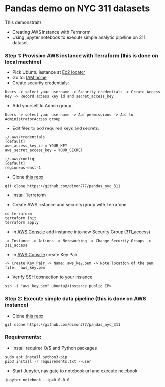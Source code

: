 # Pandas demo on NYC 311 datasets
This demonstraits:
- Creating AWS instance with Terraform
- Using jupyter notebook to execute simple analytic pipeline on 311 dataset


### Step 1: Provision AWS instance with Terraform (this is done on local machine)

- Pick Ubuntu instance at [Ec2 locator](https://cloud-images.ubuntu.com/locator/ec2/)
- Go to: [IAM home](https://console.aws.amazon.com/iam/home)
- Create security credentials:
```
Users -> select your username -> Security credentials -> Create Access Key -> Record access key id and secret_access_key
```
- Add yourself to Admin group:
```
Users -> select your username -> Add permissions -> Add to AdministratorAccess group
```

- Edit files to add required keys and secrets:
```
~/.aws/credentials
[default]
aws_access_key_id = YOUR_KEY
aws_secret_access_key = YOUR_SECRET

~/.aws/config
[default]
region=us-east-1
```

- Clone [this repo](https://github.com/dimon777/pandas_nyc_311)
```
git clone https://github.com/dimon777/pandas_nyc_311
```

- Install [Terraform](https://www.terraform.io/intro/getting-started/install.html)

- Create AWS instance and security group with Terraform
```
cd terraform
terraform init
terraform apply
```

- In [AWS Console](https://console.aws.amazon.com/ec2/v2/home?region=us-east-1#Instances:sort=instanceId) add instance into new Security Group (311_access) 
```
-> Instance -> Actions -> Netoworking -> Change Security Groups -> 311_access
```

- In [AWS Console](https://console.aws.amazon.com/ec2/v2/home?region=us-east-1#KeyPairs:sort=keyName) create Key Pair
```
-> Create Key Pair -> Name: aws_key.pem -> Note location of the pem file: `aws_key.pem`
```

- Verify SSH connection to your instance
```
ssh -i "aws_key.pem" ubuntu@<instance public IP>
```


### Step 2: Execute simple data pipeline (this is done on AWS instance)

- Clone [this repo](https://github.com/dimon777/pandas_nyc_311)
```
git clone https://github.com/dimon777/pandas_nyc_311
```

### Requirements:
- Install required O/S and Python packages
```
sudo apt install python3-pip
pip3 install -r requirements.txt --user
```

- Start Jupyter, navigate to notebook url and execute notebook
```
jupyter notebook --ip=0.0.0.0
```

